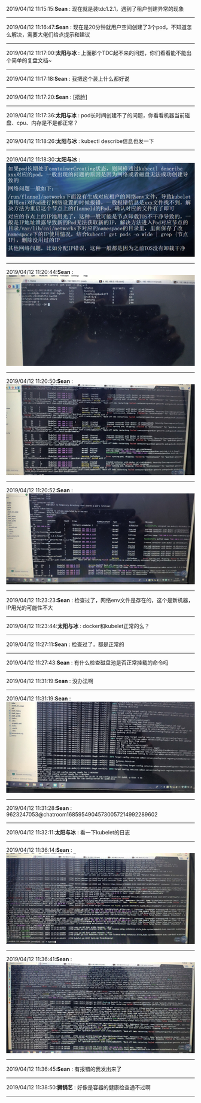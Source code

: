 2019/04/12 11:15:15:**Sean** : 现在就是装tdc1.2.1，遇到了租户创建异常的现象
*************************************************************************************
2019/04/12 11:16:47:**Sean** : 现在是20分钟就用户空间创建了3个pod，不知道怎么解决，需要大佬们给点提示和建议
*************************************************************************************
2019/04/12 11:17:00:**太阳与冰** : 上面那个TDC起不来的问题，你们看看能不能出个简单的复盘文档~
*************************************************************************************
2019/04/12 11:17:18:**Sean** : 我把这个装上什么都好说
*************************************************************************************
2019/04/12 11:17:20:**Sean** : [捂脸]
*************************************************************************************
2019/04/12 11:17:36:**太阳与冰** : pod长时间创建不了的问题，你看看机器当前磁盘、cpu、内存是不是都正常？
*************************************************************************************
2019/04/12 11:18:26:**太阳与冰** : kubectl describe信息也发一下
*************************************************************************************
2019/04/12 11:18:30:**太阳与冰** : ![图片如下](ATTACHMENT/1555039096.782747.png)
*******************************************************************************
2019/04/12 11:20:44:**Sean** : ![图片如下](ATTACHMENT/1555039231.1165264.png)
*******************************************************************************
2019/04/12 11:20:50:**Sean** : ![图片如下](ATTACHMENT/1555039236.7185829.png)
*******************************************************************************
2019/04/12 11:20:52:**Sean** : ![图片如下](ATTACHMENT/1555039239.3441622.png)
*******************************************************************************
2019/04/12 11:23:23:**Sean** : 检查过了，网络env文件是存在的，这个是新机器，IP用光的可能性不大
*************************************************************************************
2019/04/12 11:23:44:**太阳与冰** : docker和kubelet正常的么？
*************************************************************************************
2019/04/12 11:27:11:**Sean** : 检查过了，都是正常的
*************************************************************************************
2019/04/12 11:27:43:**Sean** : 有什么检查磁盘池是否正常挂载的命令吗
*************************************************************************************
2019/04/12 11:31:19:**Sean** : 没办法啊
*************************************************************************************
2019/04/12 11:31:19:**Sean** : ![图片如下](ATTACHMENT/1555039865.8177392.png)
*******************************************************************************
2019/04/12 11:31:28:**Sean** : <sysmsg type="revokemsg"><revokemsg><session>9623247053@chatroom</session><oldmsgid>1685954904</oldmsgid><msgid>5730057214992289602</msgid><replacemsg><![CDATA["Sean" 撤回了一条消息]]></replacemsg></revokemsg></sysmsg>
*************************************************************************************
2019/04/12 11:32:11:**太阳与冰** : 看一下kubelet的日志
*************************************************************************************
2019/04/12 11:36:14:**Sean** : ![图片如下](ATTACHMENT/1555040161.0355582.png)
*******************************************************************************
2019/04/12 11:36:41:**Sean** : ![图片如下](ATTACHMENT/1555040188.2378786.png)
*******************************************************************************
2019/04/12 11:36:45:**Sean** : 有报错的我发出来了
*************************************************************************************
2019/04/12 11:38:50:**狮锅艺** : 好像是容器的健康检查通不过啊 
*************************************************************************************
